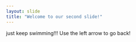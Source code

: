 ```yaml
---
layout: slide
title: "Welcome to our second slide!"
---
```

just keep swimming!!!
Use the left arrow to go back!
